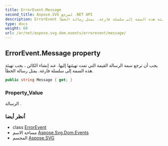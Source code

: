 ```yaml
---
title: ErrorEvent.Message
second_title: Aspose.SVG لمرجع .NET API
description: ErrorEvent ملكية. يجب أن ترجع سمة الرسالة القيمة التي تمت تهيئتها إليها. عند إنشاء الكائن  يجب تهيئة هذه السمة إلى سلسلة فارغة. يمثل رسالة الخطأ.
type: docs
weight: 60
url: /ar/net/aspose.svg.dom.events/errorevent/message/
---
```

## ErrorEvent.Message property

يجب أن ترجع سمة الرسالة القيمة التي تمت تهيئتها إليها. عند إنشاء الكائن ، يجب تهيئة هذه السمة إلى سلسلة فارغة. يمثل رسالة الخطأ.

```csharp
public string Message { get; }
```

### Property_Value

الرسالة .

### أنظر أيضا

* class [ErrorEvent](../)
* مساحة الاسم [Aspose.Svg.Dom.Events](../../errorevent/)
* المجسم [Aspose.SVG](../../../)


